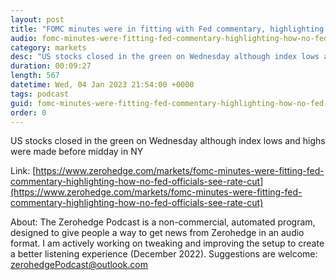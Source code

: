 ```yaml
---
layout: post
title: "FOMC minutes were in fitting with Fed commentary, highlighting how no Fed officials see a rate cut in 2023 - Newsquawk Asia-Pac Market Open"
audio: fomc-minutes-were-fitting-fed-commentary-highlighting-how-no-fed-officials-see-rate-cut-0
category: markets
desc: "US stocks closed in the green on Wednesday although index lows and highs were made before midday in NY"
duration: 00:09:27
length: 567
datetime: Wed, 04 Jan 2023 21:54:00 +0000
tags: podcast
guid: fomc-minutes-were-fitting-fed-commentary-highlighting-how-no-fed-officials-see-rate-cut-0
order: 0
---
```

US stocks closed in the green on Wednesday although index lows and highs were made before midday in NY

Link: [https://www.zerohedge.com/markets/fomc-minutes-were-fitting-fed-commentary-highlighting-how-no-fed-officials-see-rate-cut](https://www.zerohedge.com/markets/fomc-minutes-were-fitting-fed-commentary-highlighting-how-no-fed-officials-see-rate-cut)

About: The Zerohedge Podcast is a non-commercial, automated program, designed to give people a way to get news from Zerohedge in an audio format.  I am actively working on tweaking and improving the setup to create a better listening experience (December 2022).  Suggestions are welcome: [zerohedgePodcast@outlook.com](mailto:zerohedgePodcast@outlook.com)